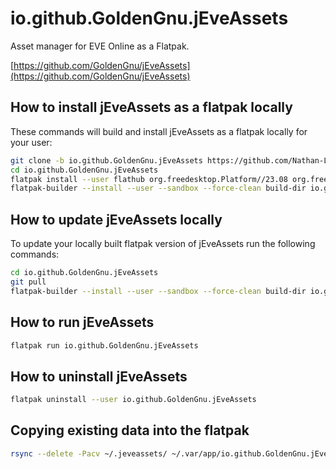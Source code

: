 # io.github.GoldenGnu.jEveAssets
Asset manager for EVE Online as a Flatpak.

[https://github.com/GoldenGnu/jEveAssets](https://github.com/GoldenGnu/jEveAssets)

## How to install jEveAssets as a flatpak locally

These commands will build and install jEveAssets as a flatpak locally for your user:
```bash
git clone -b io.github.GoldenGnu.jEveAssets https://github.com/Nathan-LS/flathub.git io.github.GoldenGnu.jEveAssets
cd io.github.GoldenGnu.jEveAssets
flatpak install --user flathub org.freedesktop.Platform//23.08 org.freedesktop.Sdk//23.08
flatpak-builder --install --user --sandbox --force-clean build-dir io.github.GoldenGnu.jEveAssets.yml
```

## How to update jEveAssets locally
To update your locally built flatpak version of jEveAssets run the following commands:
```bash
cd io.github.GoldenGnu.jEveAssets
git pull
flatpak-builder --install --user --sandbox --force-clean build-dir io.github.GoldenGnu.jEveAssets.yml
```

## How to run jEveAssets
```bash
flatpak run io.github.GoldenGnu.jEveAssets
```

## How to uninstall jEveAssets
```bash
flatpak uninstall --user io.github.GoldenGnu.jEveAssets
```


## Copying existing data into the flatpak
```bash
rsync --delete -Pacv ~/.jeveassets/ ~/.var/app/io.github.GoldenGnu.jEveAssets/.jeveassets/
```
